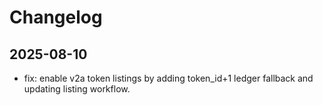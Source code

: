 # Changelog

## 2025-08-10
- fix: enable v2a token listings by adding token_id+1 ledger fallback and updating listing workflow.
